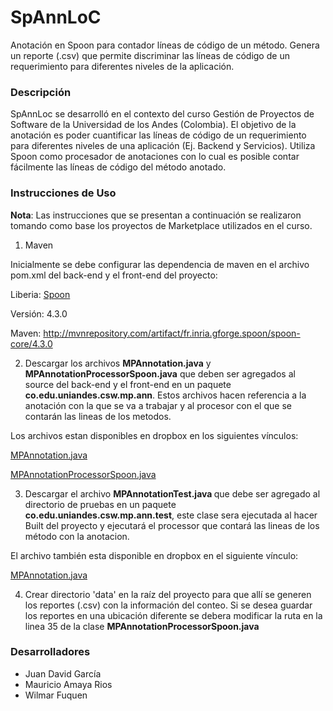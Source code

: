# SpAnnLoC
Anotación en Spoon para contador líneas de código de un método. Genera un reporte (.csv) que permite discriminar las líneas de código de un requerimiento para diferentes niveles de la aplicación.

### Descripción
SpAnnLoc se desarrolló en el contexto del curso Gestión de Proyectos de Software de la Universidad de los Andes (Colombia). El objetivo de la anotación es poder cuantificar las líneas de código de un requerimiento para diferentes niveles de una aplicación (Ej. Backend y Servicios). Utiliza Spoon como procesador de anotaciones con lo cual es posible contar fácilmente las líneas de código del método anotado.

### Instrucciones de Uso
**Nota**: Las instrucciones que se presentan a continuación se realizaron tomando como base los proyectos de Marketplace utilizados en el curso.

1. Maven

  Inicialmente se debe configurar las dependencia de maven en el archivo pom.xml del back-end y el front-end del proyecto:

  Liberia: <a href="http://spoon.gforge.inria.fr/">Spoon</a>

  Versión: 4.3.0
  
  Maven: http://mvnrepository.com/artifact/fr.inria.gforge.spoon/spoon-core/4.3.0

2. Descargar los archivos <b>MPAnnotation.java</b> y <b>MPAnnotationProcessorSpoon.java</b> que deben ser agregados al source del back-end y el front-end en un paquete <b>co.edu.uniandes.csw.mp.ann</b>. Estos archivos hacen referencia a la anotación con la que se va a trabajar y al procesor con el que se contarán las lineas de los metodos.
 

  Los archivos estan disponibles en dropbox en los siguientes vínculos:
  
  <a href="https://www.dropbox.com/s/t76k6ykxmyy0unc/MPAnnotation.java?dl=0">MPAnnotation.java</a>
  
  <a href="https://www.dropbox.com/s/2vm6svhgpdz8c4l/MPAnnotationProcessorSpoon.java?dl=0">MPAnnotationProcessorSpoon.java</a>
  
3. Descargar el archivo <b>MPAnnotationTest.java </b> que debe ser agregado al directorio de pruebas en un paquete <b>co.edu.uniandes.csw.mp.ann.test</b>, este clase sera ejecutada al hacer Built del proyecto y ejecutará el processor que contará las lineas de los método con la anotacion.


  El archivo también esta disponible en dropbox en el siguiente vínculo:
  
  <a href="https://www.dropbox.com/s/bqha5p3aknmjg7k/MPAnnotationTest.java?dl=0">MPAnnotation.java</a>

4. Crear directorio 'data' en la raíz del proyecto para que allí se generen los reportes (.csv) con la información del conteo. Si se desea guardar los reportes en una ubicación diferente se debera modificar la ruta en la linea 35 de la clase <b>MPAnnotationProcessorSpoon.java</b>

### Desarrolladores
* Juan David García
* Mauricio Amaya Rios
* Wilmar Fuquen
